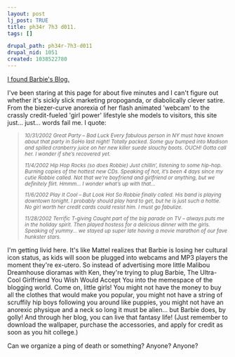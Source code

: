 ```yaml
--- 
layout: post
lj_post: TRUE
title: ph34r 7h3 d011.
tags: []

drupal_path: ph34r-7h3-d011
drupal_nid: 1051
created: 1038522780
---
```

<a href="http://www.myscene.com/barbie/barbie_index.asp" target="_blank">I found Barbie's Blog.</a>

I've been staring at this page for about five minutes and I can't figure out whether it's sickly slick marketing propoganda, or diabolically clever satire. From the biezer-curve anorexia of her flash animated 'webcam' to the crassly credit-fueled 'girl power' lifestyle she models to visitors, this site just... just... words fail me. I quote:

<small><blockquote><i>
10/31/2002  Great Party – Bad Luck
Every fabulous person in NY must have known about that party in SoHo last night! Totally packed. Some guy bumped into Madison and spilled cranberry juice on her new killer suede slouchy boots. OUCH! Gotta call her. I wonder if she’s recovered yet. 

11/4/2002  Hip Hop Rocks (so does Robbie)
Just chillin’, listening to some hip-hop. Burning copies of the hottest new CDs. Speaking of hot, it’s been 4 days since my cutie Robbie called. Not that we’re boyfriend and girlfriend or anything, but we definitely flirt. Hmmm… I wonder what’s up with that…

11/6/2002  Play It Cool – But Look Hot
So Robbie finally called. His band is playing downtown tonight. I probably should play hard to get, but he is just such a hottie. No girl worth her credit cards could resist him. I must go fabulize.

11/28/2002  Terrific T-giving
Caught part of the big parade on TV – always puts me in the holiday spirit. Then played hostess for a delicious dinner with the girls. Speaking of yummy… we stayed up super late having a movie marathon of our fave hunkster stars.
</i></blockquote></small>

I'm getting livid here. It's like Mattel realizes that Barbie is losing her cultural icon status, as kids will soon be plugged into webcams and MP3 players the moment they're ex-utero. So instead of advertising more little Malibou Dreamhouse dioramas with Ken, they're trying to plug Barbie, The Ultra-Cool Girlfriend You Wish Would Accept You into the memespace of the blogging world. Come on, little girls! You might not have the money to buy all the clothes that would make you popular, you might not have a string of scruffily hip boys following you around like puppies, you might not have an anorexic physique and a neck so long it must be alien... but Barbie does, by golly! And through her blog, you can live that fantasy life! (Just remember to download the wallpaper, purchase the accessories, and apply for credit as soon as you hit college.)

Can we organize a ping of death or something? Anyone? Anyone?
